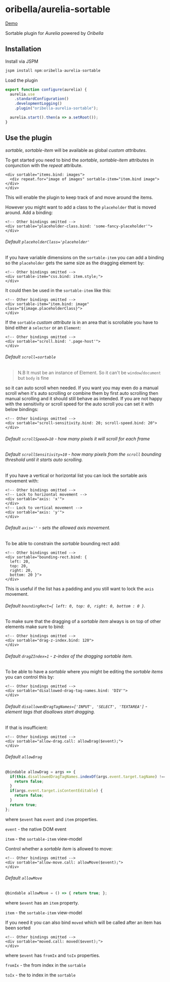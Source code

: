 # oribella/aurelia-sortable

[Demo](http://oribella.github.io/aurelia-sortable)

Sortable plugin for *Aurelia* powered by *Oribella*

## Installation

Install via JSPM

```javascript
jspm install npm:oribella-aurelia-sortable
```

Load the plugin

```javascript
export function configure(aurelia) {
  aurelia.use
    .standardConfiguration()
    .developmentLogging()
    .plugin("oribella-aurelia-sortable");

  aurelia.start().then(a => a.setRoot());
}
```

## Use the plugin

*sortable*, *sortable-item* will be available as global *custom attributes*.

To get started you need to bind the *sortable*, *sortable-item* attributes in conjunction with the *repeat* attribute.
```markup
<div sortable="items.bind: images">
  <div repeat.for="image of images" sortable-item="item.bind image"></div>
</div>
```
This will enable the plugin to keep track of and move around the items.

However you might want to add a class to the `placeholder` that is moved around. Add a binding:
```markup
<!-- Other bindings omitted -->
<div sortable="placeholder-class.bind: 'some-fancy-placeholder'">
</div>
```
###### Default `placeholderClass='placeholder'`
If you have variable dimensions on the `sortable-item` you can add a binding so the `placeholder` gets the same size as the dragging element by:
```markup
<!-- Other bindings omitted -->
<div sortable-item="css.bind: item.style;">
</div>
```


It could then be used in the `sortable-item` like this:
```markup
<!-- Other bindings omitted -->
<div sortable-item="item.bind: image" class="${image.placeholderClass}">
</div>
```

If the `sortable` *custom attribute* is in an area that is scrollable you have to bind either a `selector` or an `Element`:
```markup
<!-- Other bindings omitted -->
<div sortable="scroll.bind: '.page-host'">
</div>
```
###### Default `scroll=sortable`
>N.B It must be an instance of Element. So it can't be `window`/`document` but `body` is fine

so it can auto scroll when needed. If you want you may even do a manual scroll when it's auto scrolling or combine them by first auto scrolling then manual scrolling and it should still behave as intended. If you are not happy with the sensitivity or scroll speed for the auto scroll you can set it with below bindings:
```
<!-- Other bindings omitted -->
<div sortable="scroll-sensitivity.bind: 20; scroll-speed.bind: 20">
</div>
```
###### Default `scrollSpeed=10` - how many pixels it will scroll for each frame
###### Default `scrollSensitivity=10` - how many pixels from the `scroll` bounding threshold until it starts auto scrolling.

If you have a vertical or horizontal list you can lock the sortable axis movement with:
```
<!-- Other bindings omitted -->
<!-- Lock to horizontal movement -->
<div sortable="axis: 'x'">
</div>
<!-- Lock to vertical movement -->
<div sortable="axis: 'y'">
</div>
```
###### Default `axis=''` - sets the allowed axis movement.

To be able to constrain the *sortable* bounding rect add:
```markup
<!-- Other bindings omitted -->
<div sortable="bounding-rect.bind: {
  left: 20,
  top: 20,
  right: 20,
  bottom: 20 }">
</div>
```
This is useful if the list has a padding and you still want to lock the `axis` movement.
###### Default `boundingRect={ left: 0, top: 0, right: 0, bottom : 0 }`.

To make sure that the dragging of a *sortable item* always is on top of other elements make sure to bind:
```markup
<!-- Other bindings omitted -->
<div sortable="drag-z-index.bind: 120">
</div>
```
###### Default `dragZIndex=1` - z-index of the dragging *sortable item*.

To be able to have a *sortable* where you might be editing the *sortable items* you can control this by:
```
<!-- Other bindings omitted -->
<div sortable="disallowed-drag-tag-names.bind: 'DIV'">
</div>
```
###### Default `disallowedDragTagNames=['INPUT', 'SELECT', 'TEXTAREA']` - element tags that disallows start dragging.

If that is insufficient:
```markup
<!-- Other bindings omitted -->
<div sortable="allow-drag.call: allowDrag($event);">
</div>
```
###### Default `allowDrag`
```javascript
@bindable allowDrag = args => {
  if(this.disallowedDragTagNames.indexOf(args.event.target.tagName) !== -1) {
    return false;
  }
  if(args.event.target.isContentEditable) {
    return false;
  }
  return true;
};
```
where `$event` has `event` and `item` properties.

`event` - the native DOM event

`item` - the `sortable-item` view-model

Control whether a *sortable item* is allowed to move:
```markup
<!-- Other bindings omitted -->
<div sortable="allow-move.call: allowMove($event);">
</div>
```
###### Default `allowMove`
```javascript
@bindable allowMove = () => { return true; };
```
where `$event` has an `item` property.

`item` - the `sortable-item` view-model

If you need it you can also bind `moved` which will be called after an item has been sorted
```markup
<!-- Other bindings omitted -->
<div sortable="moved.call: moved($event);">
</div>
```
where `$event` has `fromIx` and `toIx` properties.

`fromIx` - the from index in the `sortable`

`toIx` - the to index in the `sortable`
